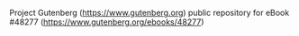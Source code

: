 Project Gutenberg (https://www.gutenberg.org) public repository for eBook #48277 (https://www.gutenberg.org/ebooks/48277)
